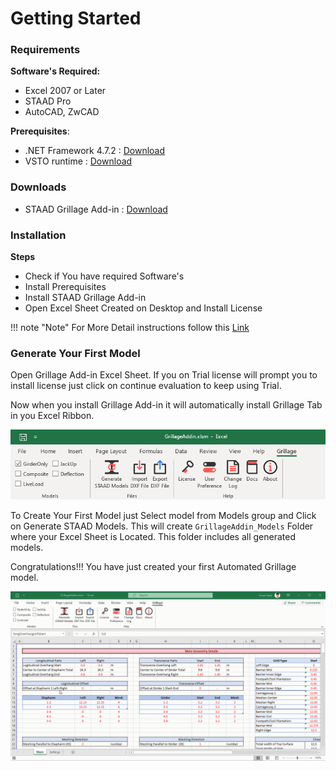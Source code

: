 # Getting Started

### Requirements

**Software's Required:** 

- Excel 2007 or Later
- STAAD Pro
- AutoCAD, ZwCAD

**Prerequisites**:

   - .NET Framework 4.7.2 :  [Download](https://dotnet.microsoft.com/download/dotnet-framework)
   - VSTO runtime : [Download](https://www.microsoft.com/en-us/download/details.aspx?id=48217)

### Downloads

- STAAD Grillage Add-in : [Download](https://nodesauto-my.sharepoint.com/:f:/g/personal/vivek_nodesautomations_com/Es_KSdrIeXZLiNUSp1RvqMoB2TUMYGXiV-UTZKQ5AuXgyg?e=CjkHd2)

### Installation

**Steps**

- Check if You have required Software's
- Install Prerequisites
- Install STAAD Grillage Add-in
- Open Excel Sheet Created on Desktop  and Install License

!!! note  "Note"
	For More Detail instructions follow this [Link](https://nodesautomations.github.io/setup/installation.html)


### Generate Your First Model

Open Grillage Add-in Excel Sheet. If you on Trial license will prompt you to install license just click on continue evaluation to keep using Trial.

Now when you install Grillage Add-in it will automatically install Grillage Tab in you Excel Ribbon.

![addinfull](assets/images/addinfull.png)

To Create Your First Model just Select model from Models group and Click on Generate STAAD Models. This will create `GrillageAddin_Models` Folder where your Excel Sheet is Located. This folder includes all generated models.

Congratulations!!! You have just created your first Automated Grillage model.

![](assets/gifs/firstmodel.gif)